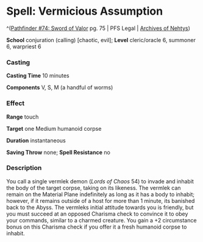 # Spell: Vermicious Assumption

^([Pathfinder #74: Sword of Valor][ss-vermicious-assumption] pg. 75 | PFS Legal | [Archives of Nehtys][sn-vermicious-assumption])

**School** conjuration (calling) [chaotic, evil]; **Level** cleric/oracle 6, summoner 6, warpriest 6

### Casting

**Casting Time** 10 minutes  

**Components** V, S, M (a handful of worms)

### Effect

**Range** touch  

**Target** one Medium humanoid corpse  

**Duration** instantaneous  

**Saving Throw** none; **Spell Resistance** no

### Description

You call a single vermlek demon (_Lords of Chaos_ 54) to invade and inhabit the body of the target corpse, taking on its likeness. The vermlek can remain on the Material Plane indefinitely as long as it has a body to inhabit; however, if it remains outside of a host for more than 1 minute, its banished back to the Abyss. The vermleks initial attitude towards you is friendly, but you must succeed at an opposed Charisma check to convince it to obey your commands, similar to a charmed creature. You gain a +2 circumstance bonus on this Charisma check if you offer it a fresh humanoid corpse to inhabit.

[ss-vermicious-assumption]: http://paizo.com/products/btpy90qb
[sn-vermicious-assumption]: http://www.archivesofnethys.com/SpellDisplay.aspx?ItemName=Vermicious%20Assumption